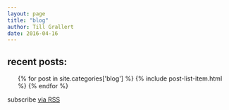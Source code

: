 ```yaml
---
layout: page
title: "blog"
author: Till Grallert
date: 2016-04-16
---
```


## recent posts:

<ul class="post-list">
{% for post in site.categories['blog'] %}
  {% include post-list-item.html %}
{% endfor %}
</ul>

<p class="rss-subscribe">subscribe <a href="{{ "/feed.xml" | prepend: site.baseurl }}">via RSS</a></p>
